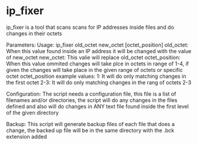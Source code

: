 # ip_fixer
ip_fixer is a tool that scans scans for IP addresses inside files and do changes in their octets

Parameters:
  Usage: ip_fixer old_octet new_octet [octet_position]
  old_octet: When this value found inside an IP address it will be changed with the value of new_octet
  new_octet: This valie will replace old_octet
  octet_position: When this value ommited changes will take plce in octets in range of 1-4, if given the changes will take place
  in the given range of octets or specific octet
  octet_position example values: 1:    It will do only matching changes in the first octet
                                 2-3:  It will do only matching changes in the rang of octets 2-3

Configuration: The script needs a configuration file, this file is a list of filenames and/or directories, the script will do any changes in the files defined and also will do changes in ANY text file found inside the first level of the given directory

Backup: This script will generate backup files of each file that does a change, the backed up file will be in the same directory
with the .bck extension added

